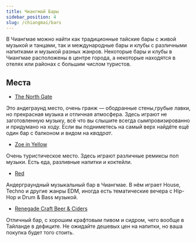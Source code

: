 ```yaml
---
title: Чиангмай Бары
sidebar_position: 4
slug: /chiangmai/bars
---
```


В Чиангмае можно найти как традиционные тайские бары с живой музыкой и танцами, так и международные бары и клубы с различными напитками и музыкой разных жанров. Некоторые бары и клубы в Чиангмае расположены в центре города, а некоторые находятся в отелях или районах с большим числом туристов.

## Места

- [The North Gate](https://goo.gl/maps/1UeyCUPsPGg3XJXD8)

Это андеграунд место, очень гранж — ободранные стены,грубые лавки, но прекрасная музыка и отличная атмосфера. Здесь играют не заготовленную музыку, всё что вы слышите всегда сымпровизированно и придумано на ходу. Если вы подниметесь на самый верх найдёте ещё один бар с балконом и видом на *квадрат*.


- [Zoe in Yellow](https://goo.gl/maps/upEq8QHvzQU7VmsY7)

Очень туристическое место. Здесь играют различные ремиксы поп музыки. Есть еда, разливные напитки и коктейли. 


- [Red](https://goo.gl/maps/GBr2X9P8tnGWw5qh9)

Андерграундный музыкальный бар в Чиангмае. В нём играет House, Techno и другие жанры EDM, иногда есть тематические вечера с Hip-Hop и Drum & Bass музыкой.


- [Renegade Craft Beer & Ciders](https://goo.gl/maps/wmWboXS78jqvAqWK6)

Отличный бар, с хорошим крафтовым пивом и сидром, чего вообще в Тайланде в дефиците. Не ожидайте дешевых цен на напитки, но ваша покупка будет того стоить.